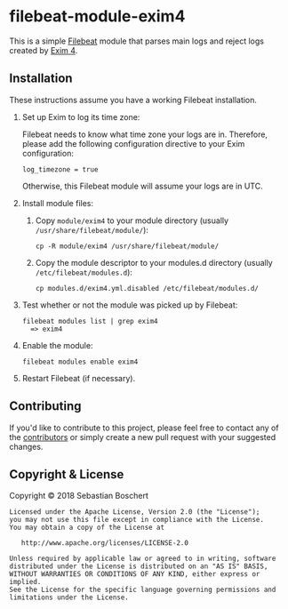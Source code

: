 # filebeat-module-exim4

This is a simple
[Filebeat](https://www.elastic.co/de/products/beats/filebeat|Filebeat) module
that parses main logs and reject logs created by
[Exim 4](https://www.exim.org).


## Installation

These instructions assume you have a working Filebeat installation.

 1. Set up Exim to log its time zone:

    Filebeat needs to know what time zone your logs are in. Therefore, please
    add the following configuration directive to your Exim configuration:

    ```
    log_timezone = true
    ```

    Otherwise, this Filebeat module will assume your logs are in UTC.

 2. Install module files:

     1. Copy `module/exim4` to your module directory
        (usually `/usr/share/filebeat/module/`):
   
        ```
        cp -R module/exim4 /usr/share/filebeat/module/
        ```
   
     2. Copy the module descriptor to your modules.d directory
        (usually `/etc/filebeat/modules.d`):
   
        ```
        cp modules.d/exim4.yml.disabled /etc/filebeat/modules.d/
        ```

 3. Test whether or not the module was picked up by Filebeat:
 
    ```
    filebeat modules list | grep exim4
      => exim4
    ```
    
 4. Enable the module:
 
    ```
    filebeat modules enable exim4
    ```
    
 5. Restart Filebeat (if necessary).
 
 
## Contributing
 
If you'd like to contribute to this project, please feel free to contact any
of the
[contributors](https://github.com/sboschert/filebeat-module-exim4/graphs/contributors)
or simply create a new pull request with your suggested changes.


## Copyright & License

Copyright &copy; 2018 Sebastian Boschert

```
Licensed under the Apache License, Version 2.0 (the "License");
you may not use this file except in compliance with the License.
You may obtain a copy of the License at

   http://www.apache.org/licenses/LICENSE-2.0

Unless required by applicable law or agreed to in writing, software
distributed under the License is distributed on an "AS IS" BASIS,
WITHOUT WARRANTIES OR CONDITIONS OF ANY KIND, either express or implied.
See the License for the specific language governing permissions and
limitations under the License.
```